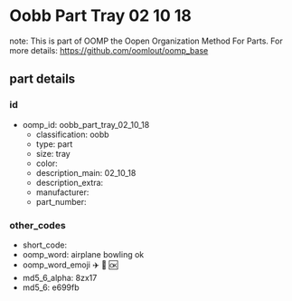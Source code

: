 # Oobb Part Tray 02 10 18  

note: This is part of OOMP the Oopen Organization Method For Parts. For more details: https://github.com/oomlout/oomp_base

##  part details





### id
* oomp_id: oobb_part_tray_02_10_18
  * classification: oobb
  * type: part
  * size: tray
  * color: 
  * description_main: 02_10_18
  * description_extra: 
  * manufacturer: 
  * part_number: 

### other_codes
* short_code: 
* oomp_word: airplane bowling ok
* oomp_word_emoji :airplane: :bowling: :ok:
* md5_6_alpha: 8zx17
* md5_6: e699fb